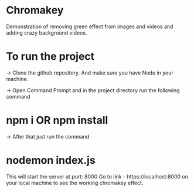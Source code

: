 # Chromakey
Demonstration of removing green effect from images and videos and adding crazy background videos. 

# To run the project
-> Clone the github repository. And make sure you have Node in your machine.

-> Open Command Prompt and in the project directory run the following command

# npm i OR npm install

-> After that just run the command

# nodemon index.js 

This will start the server at port: 8000 
Go to link - https://localhost:8000 on your local machine to see the working chromakey effect. 
